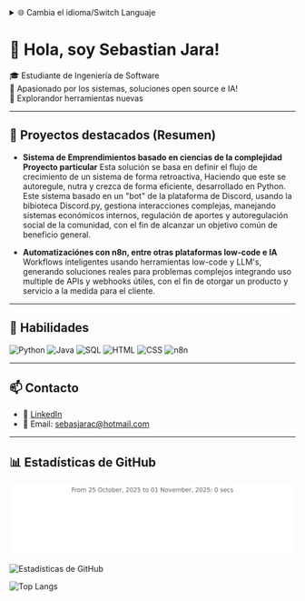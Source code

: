 

<details>
  <summary>🌐 Cambia el idioma/Switch Languaje</summary>

  - 🇪🇸 [Español](README.md)
  - 🇬🇧 [English](README.en.md)
</details>

# 👋 Hola, soy Sebastian Jara!

🎓 Estudiante de Ingeniería de Software  
🔧 Apasionado por los sistemas, soluciones open source e IA!     
🧠 Explorandor herramientas nuevas

---

## 🚀 Proyectos destacados (Resumen)
- **Sistema de Emprendimientos basado en ciencias de la complejidad**
  **Proyecto particular**
  Esta solución se basa en definir el flujo de crecimiento de un sistema de forma retroactiva,
  Haciendo que este se autoregule, nutra y crezca de forma eficiente, desarrollado en Python.
  Este sistema basado en un "bot" de la plataforma de Discord, usando la bibioteca Discord.py, gestiona interacciones complejas,
  manejando sistemas económicos internos, regulación de aportes y autoregulación social de la comunidad,
  con el fin de alcanzar un objetivo común de beneficio general.
  

- **Automatizaciónes con n8n, entre otras plataformas low-code e IA**  
  Workflows inteligentes usando herramientas low-code y LLM's, generando soluciones reales para
  problemas complejos integrando uso multiple de APIs y webhooks útiles, con el fin de otorgar un producto
  y servicio a la medida para el cliente.

---

## 🧠 Habilidades
![Python](https://img.shields.io/badge/Python-3776AB?style=for-the-badge&logo=python&logoColor=white)
![Java](https://img.shields.io/badge/Java-007396?style=for-the-badge&logo=java&logoColor=white)
![SQL](https://img.shields.io/badge/SQL-4479A1?style=for-the-badge&logo=postgresql&logoColor=white)
![HTML](https://img.shields.io/badge/HTML-E34F26?style=for-the-badge&logo=html5&logoColor=white)
![CSS](https://img.shields.io/badge/CSS-1572B6?style=for-the-badge&logo=css3&logoColor=white)
![n8n](https://img.shields.io/badge/n8n-ff6d00?style=for-the-badge&logo=n8n&logoColor=white)

---

## 📫 Contacto
- 💼 [LinkedIn](https://www.linkedin.com/in/sebastian-jara-carpio/)
- 📧 Email: sebasjarac@hotmail.com

---

## 📊 Estadísticas de GitHub

<img src="https://github.com/SebastianJara21/SebastianJara21/blob/main/images/stat.svg" alt="WakaTime Activity" />

![Estadísticas de GitHub](https://github-readme-stats.vercel.app/api?username=SebastianJara21&show_icons=true&include_all_commits=true&count_private=true&locale=es&custom_title=Estadísticas%20de%20Sebastian&theme=material-palenight&hide=issues,prs,contribs&hide_border=true)

![Top Langs](https://github-readme-stats.vercel.app/api/top-langs/?username=SebastianJara21&layout=compact&locale=es&theme=calm&hide_border=true&cache_seconds=1)



